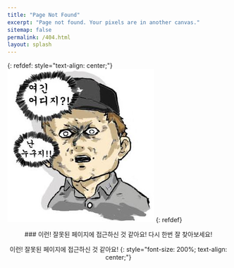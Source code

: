 ```yaml
---
title: "Page Not Found"
excerpt: "Page not found. Your pixels are in another canvas."
sitemap: false
permalink: /404.html
layout: splash
---
```


{: refdef: style="text-align: center;"}
![여긴어디 난누구](/assets/images/posts/bookmark/404.png)
{: refdef}

<center>
### 이런! 잘못된 페이지에 접근하신 것 같아요!
다시 한번 잘 찾아보세요!

이런! 잘못된 페이지에 접근하신 것 같아요!
{: style="font-size: 200%; text-align: center;"}


<script type="text/javascript">
  var GOOG_FIXURL_LANG = 'ko';
  var GOOG_FIXURL_SITE = '{{ site.url }}'
</script>
<script type="text/javascript"
  src="//linkhelp.clients.google.com/tbproxy/lh/wm/fixurl.js">
</script>
